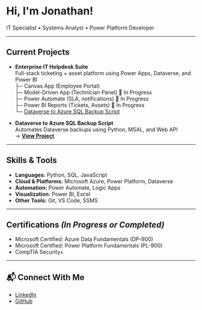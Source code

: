 # Hi, I'm Jonathan!  
  IT Specialist • Systems Analyst • Power Platform Developer  

---

## Current Projects

- **Enterprise IT Helpdesk Suite**  
  Full-stack ticketing + asset platform using Power Apps, Dataverse, and Power BI  
  ├─ Canvas App (Employee Portal)   
  ├─ Model-Driven App (Technician Panel) 🚧 In Progress  
  ├─ Power Automate (SLA, notifications) 🚧 In Progress  
  ├─ Power BI Reports (Tickets, Assets) 🚧 In Progress  
  └─ [Dataverse to Azure SQL Backup Script](https://github.com/jonathanduru/dataverse-backup-script)

- **Dataverse to Azure SQL Backup Script**  
  Automates Dataverse backups using Python, MSAL, and Web API  
  → **[View Project](https://github.com/jonathanduru/dataverse-backup-script)**

---

## Skills & Tools

- **Languages:** Python, SQL, JavaScript  
- **Cloud & Platforms:** Microsoft Azure, Power Platform, Dataverse  
- **Automation:** Power Automate, Logic Apps  
- **Visualization:** Power BI, Excel  
- **Other Tools:** Git, VS Code, SSMS

---

## Certifications *(In Progress or Completed)*

- Microsoft Certified: Azure Data Fundamentals (DP-900)
- Microsoft Certified: Power Platform Fundamentals (PL-900)
- CompTIA Security+

---

## 📬 Connect With Me

- [LinkedIn](https://linkedin.com/in/jonathan-duru-282b0a357)
- [GitHub](https://github.com/jonathanduru)
